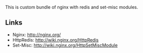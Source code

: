 This is custom bundle of nginx with redis and set-misc modules.

Links
------

* Nginx: http://nginx.org/
* HttpRedis: http://wiki.nginx.org/HttpRedis
* Set-Misc: http://wiki.nginx.org/HttpSetMiscModule

